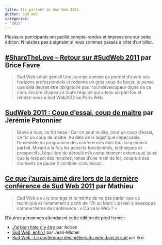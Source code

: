 ```yaml
---
title: Ils parlent de Sud Web 2011
author: Sud Web
categories:
- '2011'
---
```


Plusieurs participants ont publié compte-rendus et impressions sur cette édition. N’hésitez pas à signaler si nous sommes passés à côté d’un billet.

## [#ShareTheLove &#8211; Retour sur #SudWeb 2011][1] par Brice Favre

> Sud Web cétait génial! Une journée comme ça permet d&rsquo;ouvrir ses horizons professionnels et redonne un gros coup de boost, je pense que celà devrait être obligatoire pour tout développeur digne de ce nom. Encore chapeau à toute l&rsquo;équipe qui a tenu un pari fou et rendez-vous à Sud Web2012 ou Paris Web.

## [SudWeb 2011 : Coup d&rsquo;essai, coup de maitre][2] par Jérémie Patonnier

> Bravo à tous, ce fût beau ! Car on peut le dire, pour un coup d’essai, ce fût un coup de maitre. Au delà de la logistique impeccable, l’ensemble du programme des conférences était tout simplement parfait. Mixant à la fois les aspects fonctionnels, techniques et prospectifs, l’équilibre du déroulé m’a complètement estomaqué (ainsi que le respect des horaires, tenus d’une main de fer, couplé à des moments de pause ô combien conviviaux).

## [Ce que j&rsquo;aurais aimé dire lors de la dernière conférence de Sud Web 2011][3] par Mathieu

> Sud Web a eu le courage et le mérite de ne pas parler que de technique et notamment à partir de 17h où Marc Lipskier a développé comme thème de conférence : &laquo;&nbsp;Où va le Web ?&nbsp;&raquo;

D&rsquo;autres personnes attendaient cette édition de pied ferme :

* [J&rsquo;ai bien hâte d&rsquo;y être][4] par Adrien
* [Sud Web, enfin !][5] par Jean-Michel
* [Sud Web : La conférence des métiers du web dans le sud][6] par Éric

[1]: http://pelmel.org/dotclear.php/post/2011/05/30/Retour-sur-SudWeb-2011-ShareTheLove
[2]: http://jeremie.patonnier.net/post/2011/06/21/SudWeb-2011-Coup-d-essai-coup-de-maitre
[3]: http://www.silicon-velay.me/index.php?post/2011/06/07/Ce-que-j-aurais-aim%C3%A9-dire-lors-de-la-derni%C3%A8re-conf%C3%A9rence-de-Sud-Web-2011
[4]: http://www.bootleygues.net/index.php?post/2011/04/18/SubWeb-%3A-Savoir-faire-et-faire-savoir
[5]: http://j-mad.com/blog/2011/01/16/sudweb-enfin/
[6]: https://n.survol.fr/n/sud-web-la-conference-des-metiers-du-web-dans-le-sud
